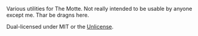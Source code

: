 Various utilities for The Motte. Not really intended to be usable by anyone except me. Thar be dragns here.

Dual-licensed under MIT or the [Unlicense](http://unlicense.org).